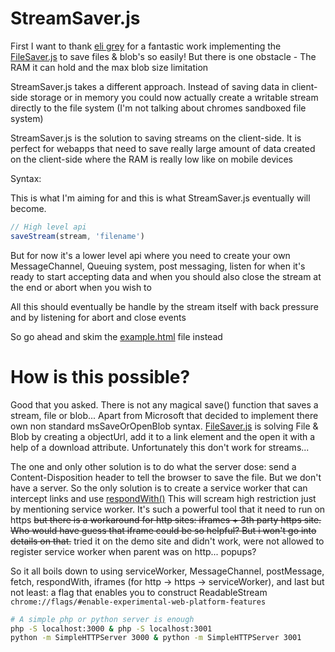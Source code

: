 StreamSaver.js
==============

First I want to thank [eli grey][1] for a fantastic work implementing the
[FileSaver.js][2] to save files & blob's so easily!
But there is one obstacle - The RAM it can hold and the max blob size limitation

StreamSaver.js takes a different approach. Instead of saving data in client-side
storage or in memory you could now actually create a writable stream directly to
the file system (I'm not talking about chromes sandboxed file system)

StreamSaver.js is the solution to saving streams on the client-side.
It is perfect for webapps that need to save really large amount of data created
on the client-side where the RAM is really low like on mobile devices



Syntax:

This is what I'm aiming for and this is what StreamSaver.js eventually will become.
```javascript
// High level api
saveStream(stream, 'filename')
```

But for now it's a lower level api where you need to create your own MessageChannel,
Queuing system, post messaging, listen for when it's ready to start accepting data
and when you should also close the stream at the end or abort when you wish to

All this should eventually be handle by the stream itself with back pressure and
by listening for abort and close events

So go ahead and skim the [example.html][3] file instead



How is this possible?
====
Good that you asked.
There is not any magical save() function that saves a stream, file or blob...
Apart from Microsoft that decided to implement there own non standard msSaveOrOpenBlob
syntax. [FileSaver.js][2] is solving File & Blob by creating a objectUrl, add it
to a link element and the open it with a help of a download attribute. Unfortunately
this don't work for streams...

The one and only other solution is to do what the server dose: send a Content-Disposition
header to tell the browser to save the file. But we don't have a server. So the
only solution is to create a service worker that can intercept links and use
[respondWith()][4]
This will scream high restriction just by mentioning service worker. It's such a
powerful tool that it need to run on https <s>but there is a workaround for http
sites: iframes + 3th party https site. Who would have guess that iframe could be so helpful?
But i won't go into details on that.</s> tried it on the demo site and didn't work, were not allowed
to register service worker when parent was on http... popups?

So it all boils down to using
serviceWorker, MessageChannel, postMessage, fetch, respondWith, iframes (for http -> https -> serviceWorker),
and last but not least: a flag that enables you to construct ReadableStream `chrome://flags/#enable-experimental-web-platform-features`



```bash
# A simple php or python server is enough
php -S localhost:3000 & php -S localhost:3001
python -m SimpleHTTPServer 3000 & python -m SimpleHTTPServer 3001
```

[1]: https://github.com/eligrey
[2]: https://github.com/eligrey/FileSaver.js
[3]: https://github.com/jimmywarting/StreamSaver.js/blob/master/example.html
[4]: https://developer.mozilla.org/en-US/docs/Web/API/FetchEvent/respondWith

